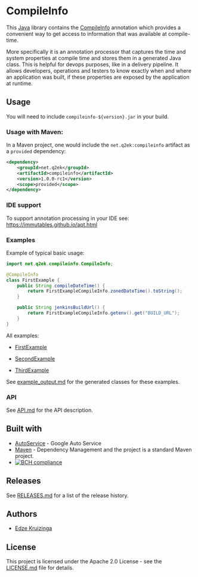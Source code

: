 # CompileInfo

This [Java][java] library contains the [CompileInfo](src/main/java/net/q2ek/compileinfo/CompileInfo.java) annotation which provides a convenient way to get access to information that was available at compile-time.

More specifically it is an annotation processor that captures the time and system properties at compile time and stores them in a generated Java class. This is helpful for devops purposes, like in a delivery pipeline. It allows developers, operations and testers to know exactly when and where an application was built, if these properties are exposed by the application at runtime.

## Usage

You will need to include `compileinfo-${version}.jar` in your build.

### Usage with Maven:

In a Maven project, one would include the `net.q2ek:compileinfo` artifact as a `provided` dependency:

```xml
<dependency>
	<groupId>net.q2ek</groupId>
	<artifactId>compileinfo</artifactId>
	<version>1.0.0-rc1</version>
	<scope>provided</scope>
</dependency>
```

### IDE support

To support annotation processing in your IDE see: https://immutables.github.io/apt.html

### Examples

Example of typical basic usage:
```java
import net.q2ek.compileinfo.CompileInfo;

@CompileInfo
class FirstExample {
	public String compileDateTime() {
		return FirstExampleCompileInfo.zonedDateTime().toString();
	}

	public String jenkinsBuildUrl() {
		return FirstExampleCompileInfo.getenv().get("BUILD_URL");
	}
}
```

All examples:
- [FirstExample](src/test/java/net/q2ek/compileinfo/example/FirstExample.java)

- [SecondExample](src/test/java/net/q2ek/compileinfo/example/SecondExample.java)

- [ThirdExample](src/test/java/net/q2ek/compileinfo/example/ThirdExample.java)

See [example_output.md](example_output.md) for the generated classes for these examples.

### API

See [API.md](API.md) for the API description.

## Built with

* [AutoService](https://github.com/google/auto/tree/master/service) - Google Auto Service
* [Maven](https://maven.apache.org/) - Dependency Management and the project is a standard Maven project.
* [![BCH compliance](https://bettercodehub.com/edge/badge/q2ek/compileinfo?branch=master)](https://bettercodehub.com/)

## Releases

See [RELEASES.md](RELEASES.md) for a list of the release history.

## Authors

* [Edze Kruizinga](https://github.com/EdzeKruizinga)

## License

This project is licensed under the Apache 2.0 License - see the [LICENSE.md](LICENSE.md) file for details.

[java]: https://en.wikipedia.org/wiki/Java_(programming_language)

